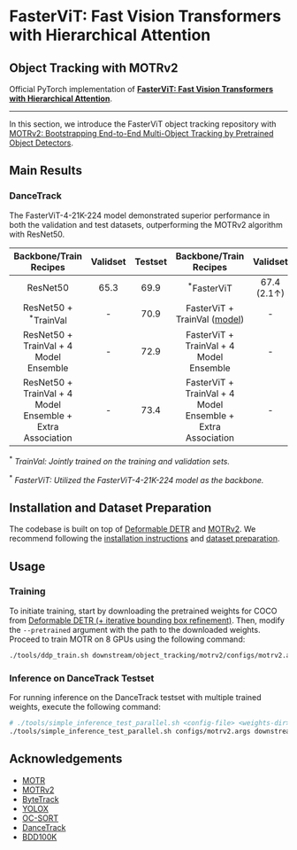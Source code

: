 # FasterViT: Fast Vision Transformers with Hierarchical Attention
## Object Tracking with MOTRv2

Official PyTorch implementation of [**FasterViT: Fast Vision Transformers with Hierarchical Attention**](https://arxiv.org/abs/2306.06189).

---

In this section, we introduce the FasterViT object tracking repository with [MOTRv2: Bootstrapping End-to-End Multi-Object Tracking by Pretrained Object Detectors](https://arxiv.org/abs/2211.09791).

## Main Results

### DanceTrack

The FasterViT-4-21K-224 model demonstrated superior performance in both the validation and test datasets, outperforming the MOTRv2 algorithm with ResNet50.

| Backbone/Train Recipes | Validset | Testset | Backbone/Train Recipes | Validset | Testset |
|:----------------------:|:--------:|:-------:|:----------------------:|:-------:|:-------:|
| ResNet50 | 65.3 | 69.9 | <sup>*</sup>FasterViT | 67.4 (2.1↑) | 71.0 (1.1↑) |
| ResNet50 + <sup>*</sup>TrainVal | - | 70.9 | FasterViT + TrainVal ([model](https://drive.google.com/file/d/1LilNKtkUfmbaFsVtNIbrOqJA2IVKIYTb/view?usp=sharing)) | - | 73.7 (2.8↑) |
| ResNet50 + TrainVal + 4 Model Ensemble | - | 72.9 | FasterViT + TrainVal + 4 Model Ensemble | - | WIP |
| ResNet50 + TrainVal + 4 Model Ensemble + Extra Association | - | 73.4 | FasterViT + TrainVal + 4 Model Ensemble + Extra Association | - | WIP |

<sup>*</sup> *TrainVal: Jointly trained on the training and validation sets.*

<sup>*</sup> *FasterViT: Utilized the FasterViT-4-21K-224 model as the backbone.*

## Installation and Dataset Preparation

The codebase is built on top of [Deformable DETR](https://github.com/fundamentalvision/Deformable-DETR) and [MOTRv2](https://github.com/megvii-research/MOTRv2).
We recommend following the [installation instructions](https://github.com/megvii-research/MOTRv2?tab=readme-ov-file#installation) and [dataset preparation](https://github.com/megvii-research/MOTRv2?tab=readme-ov-file#dataset-preparation).


## Usage

### Training

To initiate training, start by downloading the pretrained weights for COCO from [Deformable DETR (+ iterative bounding box refinement)](https://github.com/fundamentalvision/Deformable-DETR#:~:text=config%0Alog-,model,-%2B%2B%20two%2Dstage%20Deformable). Then, modify the `--pretrained` argument with the path to the downloaded weights. Proceed to train MOTR on 8 GPUs using the following command:

```bash 
./tools/ddp_train.sh downstream/object_tracking/motrv2/configs/motrv2.args downstream/object_tracking/motrv2/results /data/Dataset/mot /data/Dataset/mot/det_db_motrv2.json 8
```

### Inference on DanceTrack Testset

For running inference on the DanceTrack testset with multiple trained weights, execute the following command:

```bash
# ./tools/simple_inference_test_parallel.sh <config-file> <weights-dir> <gpu-num> <output-dir> <mot-path-dir> <db-file> 
./tools/simple_inference_test_parallel.sh configs/motrv2.args downstream/object_tracking/motrv2/results 8 submit/ /data/Dataset/mot /data/Dataset/mot/det_db_motrv2.json
```

## Acknowledgements

- [MOTR](https://github.com/megvii-research/MOTR)
- [MOTRv2](https://github.com/megvii-research/MOTRv2)
- [ByteTrack](https://github.com/ifzhang/ByteTrack)
- [YOLOX](https://github.com/Megvii-BaseDetection/YOLOX)
- [OC-SORT](https://github.com/noahcao/OC_SORT)
- [DanceTrack](https://github.com/DanceTrack/DanceTrack)
- [BDD100K](https://github.com/bdd100k/bdd100k)
